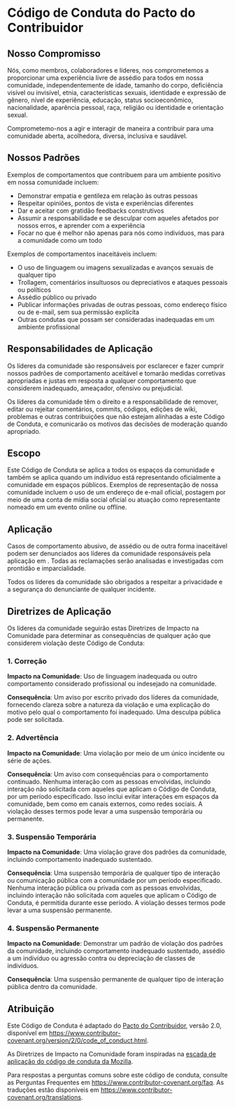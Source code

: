 # Código de Conduta do Pacto do Contribuidor

## Nosso Compromisso

Nós, como membros, colaboradores e líderes, nos comprometemos a proporcionar uma experiência livre de assédio para todos em nossa comunidade, independentemente de idade, tamanho do corpo, deficiência visível ou invisível, etnia, características sexuais, identidade e expressão de gênero, nível de experiência, educação, status socioeconômico, nacionalidade, aparência pessoal, raça, religião ou identidade e orientação sexual.

Comprometemo-nos a agir e interagir de maneira a contribuir para uma comunidade aberta, acolhedora, diversa, inclusiva e saudável.

## Nossos Padrões

Exemplos de comportamentos que contribuem para um ambiente positivo em nossa comunidade incluem:

* Demonstrar empatia e gentileza em relação às outras pessoas
* Respeitar opiniões, pontos de vista e experiências diferentes
* Dar e aceitar com gratidão feedbacks construtivos
* Assumir a responsabilidade e se desculpar com aqueles afetados por nossos erros, e aprender com a experiência
* Focar no que é melhor não apenas para nós como indivíduos, mas para a comunidade como um todo

Exemplos de comportamentos inaceitáveis incluem:

* O uso de linguagem ou imagens sexualizadas e avanços sexuais de qualquer tipo
* Trollagem, comentários insultuosos ou depreciativos e ataques pessoais ou políticos
* Assédio público ou privado
* Publicar informações privadas de outras pessoas, como endereço físico ou de e-mail, sem sua permissão explícita
* Outras condutas que possam ser consideradas inadequadas em um ambiente profissional

## Responsabilidades de Aplicação

Os líderes da comunidade são responsáveis por esclarecer e fazer cumprir nossos padrões de comportamento aceitável e tomarão medidas corretivas apropriadas e justas em resposta a qualquer comportamento que considerem inadequado, ameaçador, ofensivo ou prejudicial.

Os líderes da comunidade têm o direito e a responsabilidade de remover, editar ou rejeitar comentários, commits, códigos, edições de wiki, problemas e outras contribuições que não estejam alinhadas a este Código de Conduta, e comunicarão os motivos das decisões de moderação quando apropriado.

## Escopo

Este Código de Conduta se aplica a todos os espaços da comunidade e também se aplica quando um indivíduo está representando oficialmente a comunidade em espaços públicos. Exemplos de representação de nossa comunidade incluem o uso de um endereço de e-mail oficial, postagem por meio de uma conta de mídia social oficial ou atuação como representante nomeado em um evento online ou offline.

## Aplicação

Casos de comportamento abusivo, de assédio ou de outra forma inaceitável podem ser denunciados aos líderes da comunidade responsáveis pela aplicação em . Todas as reclamações serão analisadas e investigadas com prontidão e imparcialidade.

Todos os líderes da comunidade são obrigados a respeitar a privacidade e a segurança do denunciante de qualquer incidente.

## Diretrizes de Aplicação

Os líderes da comunidade seguirão estas Diretrizes de Impacto na Comunidade para determinar as consequências de qualquer ação que considerem violação deste Código de Conduta:

### 1. Correção

**Impacto na Comunidade**: Uso de linguagem inadequada ou outro comportamento considerado profissional ou indesejado na comunidade.

**Consequência**: Um aviso por escrito privado dos líderes da comunidade, fornecendo clareza sobre a natureza da violação e uma explicação do motivo pelo qual o comportamento foi inadequado. Uma desculpa pública pode ser solicitada.

### 2. Advertência

**Impacto na Comunidade**: Uma violação por meio de um único incidente ou série de ações.

**Consequência**: Um aviso com consequências para o comportamento continuado. Nenhuma interação com as pessoas envolvidas, incluindo interação não solicitada com aqueles que aplicam o Código de Conduta, por um período especificado. Isso inclui evitar interações em espaços da comunidade, bem como em canais externos, como redes sociais. A violação desses termos pode levar a uma suspensão temporária ou permanente.

### 3. Suspensão Temporária

**Impacto na Comunidade**: Uma violação grave dos padrões da comunidade, incluindo comportamento inadequado sustentado.

**Consequência**: Uma suspensão temporária de qualquer tipo de interação ou comunicação pública com a comunidade por um período especificado. Nenhuma interação pública ou privada com as pessoas envolvidas, incluindo interação não solicitada com aqueles que aplicam o Código de Conduta, é permitida durante esse período. A violação desses termos pode levar a uma suspensão permanente.

### 4. Suspensão Permanente

**Impacto na Comunidade**: Demonstrar um padrão de violação dos padrões da comunidade, incluindo comportamento inadequado sustentado, assédio a um indivíduo ou agressão contra ou depreciação de classes de indivíduos.

**Consequência**: Uma suspensão permanente de qualquer tipo de interação pública dentro da comunidade.

## Atribuição

Este Código de Conduta é adaptado do [Pacto do Contribuidor][homepage], versão 2.0, disponível em https://www.contributor-covenant.org/version/2/0/code_of_conduct.html.

As Diretrizes de Impacto na Comunidade foram inspiradas na [escada de aplicação do código de conduta da Mozilla](https://github.com/mozilla/diversity).

[homepage]: https://www.contributor-covenant.org

Para respostas a perguntas comuns sobre este código de conduta, consulte as Perguntas Frequentes em https://www.contributor-covenant.org/faq. As traduções estão disponíveis em https://www.contributor-covenant.org/translations.
